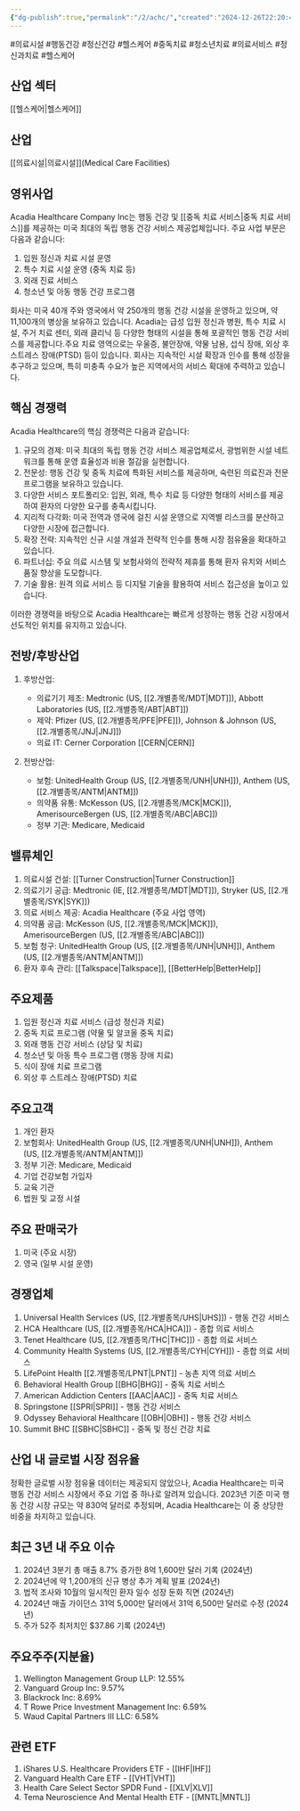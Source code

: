 ```yaml
---
{"dg-publish":true,"permalink":"/2/achc/","created":"2024-12-26T22:20:43.145+09:00","updated":"2025-06-03T20:05:57.387+09:00"}
---
```


#의료시설 #행동건강 #정신건강  #헬스케어 #중독치료 #청소년치료 #의료서비스 #정신과치료 #헬스케어

## 산업 섹터

[[헬스케어\|헬스케어]]

## 산업

[[의료시설\|의료시설]](Medical Care Facilities)

## 영위사업

Acadia Healthcare Company Inc는 행동 건강 및 [[중독 치료 서비스\|중독 치료 서비스]]를 제공하는 미국 최대의 독립 행동 건강 서비스 제공업체입니다. 주요 사업 부문은 다음과 같습니다:

1. 입원 정신과 치료 시설 운영
2. 특수 치료 시설 운영 (중독 치료 등)
3. 외래 진료 서비스
4. 청소년 및 아동 행동 건강 프로그램

회사는 미국 40개 주와 영국에서 약 250개의 행동 건강 시설을 운영하고 있으며, 약 11,100개의 병상을 보유하고 있습니다. Acadia는 급성 입원 정신과 병원, 특수 치료 시설, 주거 치료 센터, 외래 클리닉 등 다양한 형태의 시설을 통해 포괄적인 행동 건강 서비스를 제공합니다.주요 치료 영역으로는 우울증, 불안장애, 약물 남용, 섭식 장애, 외상 후 스트레스 장애(PTSD) 등이 있습니다. 회사는 지속적인 시설 확장과 인수를 통해 성장을 추구하고 있으며, 특히 미충족 수요가 높은 지역에서의 서비스 확대에 주력하고 있습니다.

## 핵심 경쟁력

Acadia Healthcare의 핵심 경쟁력은 다음과 같습니다:

1. 규모의 경제: 미국 최대의 독립 행동 건강 서비스 제공업체로서, 광범위한 시설 네트워크를 통해 운영 효율성과 비용 절감을 실현합니다.
2. 전문성: 행동 건강 및 중독 치료에 특화된 서비스를 제공하며, 숙련된 의료진과 전문 프로그램을 보유하고 있습니다.
3. 다양한 서비스 포트폴리오: 입원, 외래, 특수 치료 등 다양한 형태의 서비스를 제공하여 환자의 다양한 요구를 충족시킵니다.
4. 지리적 다각화: 미국 전역과 영국에 걸친 시설 운영으로 지역별 리스크를 분산하고 다양한 시장에 접근합니다.
5. 확장 전략: 지속적인 신규 시설 개설과 전략적 인수를 통해 시장 점유율을 확대하고 있습니다.
6. 파트너십: 주요 의료 시스템 및 보험사와의 전략적 제휴를 통해 환자 유치와 서비스 품질 향상을 도모합니다.
7. 기술 활용: 원격 의료 서비스 등 디지털 기술을 활용하여 서비스 접근성을 높이고 있습니다.

이러한 경쟁력을 바탕으로 Acadia Healthcare는 빠르게 성장하는 행동 건강 시장에서 선도적인 위치를 유지하고 있습니다.

## 전방/후방산업

1. 후방산업:
    
    - 의료기기 제조: Medtronic (US, [[2.개별종목/MDT\|MDT]]), Abbott Laboratories (US, [[2.개별종목/ABT\|ABT]])
    - 제약: Pfizer (US, [[2.개별종목/PFE\|PFE]]), Johnson & Johnson (US, [[2.개별종목/JNJ\|JNJ]])
    - 의료 IT: Cerner Corporation [[CERN\|CERN]]
    
2. 전방산업:
    
    - 보험: UnitedHealth Group (US, [[2.개별종목/UNH\|UNH]]), Anthem (US, [[2.개별종목/ANTM\|ANTM]])
    - 의약품 유통: McKesson (US, [[2.개별종목/MCK\|MCK]]), AmerisourceBergen (US, [[2.개별종목/ABC\|ABC]])
    - 정부 기관: Medicare, Medicaid
    

## 밸류체인

1. 의료시설 건설: [[Turner Construction\|Turner Construction]]
2. 의료기기 공급: Medtronic (IE, [[2.개별종목/MDT\|MDT]]), Stryker (US, [[2.개별종목/SYK\|SYK]])
3. 의료 서비스 제공: Acadia Healthcare (주요 사업 영역)
4. 의약품 공급: McKesson (US, [[2.개별종목/MCK\|MCK]]), AmerisourceBergen (US, [[2.개별종목/ABC\|ABC]])
5. 보험 청구: UnitedHealth Group (US, [[2.개별종목/UNH\|UNH]]), Anthem (US, [[2.개별종목/ANTM\|ANTM]])
6. 환자 후속 관리: [[Talkspace\|Talkspace]], [[BetterHelp\|BetterHelp]]

## 주요제품

1. 입원 정신과 치료 서비스 (급성 정신과 치료)
2. 중독 치료 프로그램 (약물 및 알코올 중독 치료)
3. 외래 행동 건강 서비스 (상담 및 치료)
4. 청소년 및 아동 특수 프로그램 (행동 장애 치료)
5. 식이 장애 치료 프로그램
6. 외상 후 스트레스 장애(PTSD) 치료

## 주요고객

1. 개인 환자
2. 보험회사: UnitedHealth Group (US, [[2.개별종목/UNH\|UNH]]), Anthem (US, [[2.개별종목/ANTM\|ANTM]])
3. 정부 기관: Medicare, Medicaid
4. 기업 건강보험 가입자
5. 교육 기관
6. 법원 및 교정 시설

## 주요 판매국가

1. 미국 (주요 시장)
2. 영국 (일부 시설 운영)

## 경쟁업체

1. Universal Health Services (US, [[2.개별종목/UHS\|UHS]]) - 행동 건강 서비스
2. HCA Healthcare (US, [[2.개별종목/HCA\|HCA]]) - 종합 의료 서비스
3. Tenet Healthcare (US, [[2.개별종목/THC\|THC]]) - 종합 의료 서비스
4. Community Health Systems (US, [[2.개별종목/CYH\|CYH]]) - 종합 의료 서비스
5. LifePoint Health [[2.개별종목/LPNT\|LPNT]] - 농촌 지역 의료 서비스
6. Behavioral Health Group [[BHG\|BHG]] - 중독 치료 서비스
7. American Addiction Centers [[AAC\|AAC]] - 중독 치료 서비스
8. Springstone [[SPRI\|SPRI]] - 행동 건강 서비스
9. Odyssey Behavioral Healthcare [[OBH\|OBH]] - 행동 건강 서비스
10. Summit BHC [[SBHC\|SBHC]] - 중독 및 정신 건강 치료

## 산업 내 글로벌 시장 점유율

정확한 글로벌 시장 점유율 데이터는 제공되지 않았으나, Acadia Healthcare는 미국 행동 건강 서비스 시장에서 주요 기업 중 하나로 알려져 있습니다. 2023년 기준 미국 행동 건강 시장 규모는 약 830억 달러로 추정되며, Acadia Healthcare는 이 중 상당한 비중을 차지하고 있습니다.

## 최근 3년 내 주요 이슈

1. 2024년 3분기 총 매출 8.7% 증가한 8억 1,600만 달러 기록 (2024년)
2. 2024년에 약 1,200개의 신규 병상 추가 계획 발표 (2024년)
3. 법적 조사와 10월의 일시적인 환자 일수 성장 둔화 직면 (2024년)
4. 2024년 매출 가이던스 31억 5,000만 달러에서 31억 6,500만 달러로 수정 (2024년)
5. 주가 52주 최저치인 $37.86 기록 (2024년)

## 주요주주(지분율)

1. Wellington Management Group LLP: 12.55%
2. Vanguard Group Inc: 9.57%
3. Blackrock Inc: 8.69%
4. T Rowe Price Investment Management Inc: 6.59%
5. Waud Capital Partners III LLC: 6.58%

## 관련 ETF

1. iShares U.S. Healthcare Providers ETF - [[IHF\|IHF]]
2. Vanguard Health Care ETF - [[VHT\|VHT]]
3. Health Care Select Sector SPDR Fund - [[XLV\|XLV]]
4. Tema Neuroscience And Mental Health ETF - [[MNTL\|MNTL]]